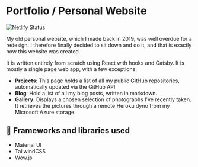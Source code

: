 # Portfolio / Personal Website

[![Netlify Status](https://api.netlify.com/api/v1/badges/3c332460-92fb-4831-b621-87b5bd677ddf/deploy-status)](https://app.netlify.com/sites/prutkowski-redesign/deploys)

My old personal website, which I made back in 2019, was well overdue for a redesign. I therefore finally decided to sit down and do it, and that is exactly how this website was created. 

It is written entirely from scratch using React with hooks and Gatsby. It is mostly a single page web app, with a few exceptions:

* __Projects__: This page holds a list of all my public GitHub repositories, automatically updated via the GitHub API
* __Blog__: Hold a list of all my blog posts, written in markdown.
* __Gallery__: Displays a chosen selection of photographs I've recently taken. It retrieves the pictures through a remote Heroku dyno from my Microsoft Azure storage.

## :open_file_folder: Frameworks and libraries used

* Material UI
* TailwindCSS
* Wow.js
